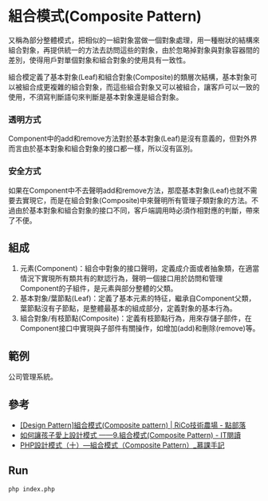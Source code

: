 # 組合模式(Composite Pattern)
又稱為部分整體模式，把相似的一組對象當做一個對象處理，用一種樹狀的結構來組合對象，再提供統一的方法去訪問這些的對象，由於忽略掉對象與對象容器間的差別，使得用戶對單個對象和組合對象的使用具有一致性。

組合模定義了基本對象(Leaf)和組合對象(Composite)的類層次結構，基本對象可以被組合成更複雜的組合對象，而這些組合對象又可以被組合，讓客戶可以一致的使用，不須寫判斷語句來判斷是基本對象還是組合對象。

### 透明方式
Component中的add和remove方法對於基本對象(Leaf)是沒有意義的，但對外界而言由於基本對象和組合對象的接口都一樣，所以沒有區別。

### 安全方式
如果在Component中不去聲明add和remove方法，那麼基本對象(Leaf)也就不需要去實現它，而是在組合對象(Composite)中來聲明所有管理子類對象的方法。不過由於基本對象和組合對象的接口不同，客戶端調用時必須作相對應的判斷，帶來了不便。

## 組成
1. 元素(Component)：組合中對象的接口聲明，定義成介面或者抽象類，在適當情況下實現所有類共有的默認行為，聲明一個接口用於訪問和管理Component的子組件，是元素與部分整體的父類。
2. 基本對象/葉節點(Leaf)：定義了基本元素的特征，繼承自Component父類，葉節點沒有子節點，是整體最基本的組成部分，定義對象的基本行為。
3. 組合對象/有枝節點(Composite)：定義有枝節點行為，用來存儲子部件，在Component接口中實現與子部件有關操作，如增加(add)和刪除(remove)等。

## 範例
公司管理系統。

## 參考
- [[Design Pattern]組合模式(Composite pattern) | RiCo技術農場 - 點部落](https://dotblogs.com.tw/ricochen/2012/08/08/73906)
- [如何讓孩子愛上設計模式 ——9.組合模式(Composite Pattern) - IT閱讀](https://www.itread01.com/articles/1485506384.html)
- [PHP設計模式（十）—組合模式（Composite Pattern）_慕課手記](https://www.imooc.com/article/17305)

## Run
```
php index.php
```

